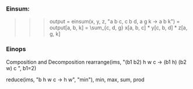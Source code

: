 ### Einsum:

>>> output = einsum(x, y, z, "a b c, c b d, a g k -> a b k")
=
output[a, b, k] = \sum_{c, d, g} x[a, b, c] * y[c, b, d] * z[a, g, k]


### Einops

Composition and Decomposition
rearrange(ims, "(b1 b2) h w c -> (b1 h) (b2 w) c ", b1=2)

reduce(ims, "b h w c -> h w", "min"), min, max, sum, prod